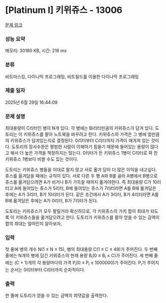 # [Platinum I] 키위쥬스 - 13006 

[문제 링크](https://www.acmicpc.net/problem/13006) 

### 성능 요약

메모리: 30180 KB, 시간: 216 ms

### 분류

비트마스킹, 다이나믹 프로그래밍, 비트필드를 이용한 다이나믹 프로그래밍

### 제출 일자

2025년 6월 29일 16:44:09

### 문제 설명

<p>최대용량이 C리터인 병이 N개 있다. 각 병에는 Bi리터만큼의 키위쥬스가 담겨 있다. 도토리는 이 키위쥬스를 팔아 노트북을 바꾸려고 한다. 키위쥬스의 가격은 그 병에 얼만큼의 키위쥬스가 담겨있는지로 결정된다. 0리터부터 C리터까지 가격이 매겨져 있는 것이다. 도토리의 장사수완은 평범한 사람이 이해하기 힘들기 때문에 들어있는 용량이 많다고 해서 더 높은 가격을 책정하지는 않는다. 0리터가 든 키위쥬스 1병이 C리터로 꽉 찬 키위쥬스 1병보다 비쌀 수도 있는 것이다.</p>

<p>도토리는 키위쥬스 병들을 이대로 팔지 않고 서로 옮겨 담아 더 많은 이익을 내고싶다. 쥬스를 옮겨담을 때에는 규칙이 있다. 서로 다른 두 병 A와 B를 골라 A병에서 B병으로 쥬스를 옮겨담으려면 A가 비거나 B가 가득찰 때까지 옮겨야한다. 즉 최대용량 C가 10리터고 A에 들어있는 쥬스가 5리터, B에 들어있는 쥬스가 7리터라면 A를 B에 옮겨담은 후에는 A가 3리터, B가 10리터가 된다. 같은 조건에서 A가 3리터, B가 4리터라면 A를 B에 옮겨담은 후에는 A가 0리터, B가 7리터가 된다.</p>

<p>도토리는 키위쥬스가 모두 팔릴거라 확신하므로, 각 키위쥬스의 가치 합이 최대가 되도록 이 키위쥬스들을 옮겨담으려고 한다. 도토리가 키위쥬스를 팔아 얻을 수 있는 금액의 합의 최대는 얼마인지 알아보자,</p>

### 입력 

 <p>첫 줄에 병의 개수 N(1 ≤ N ≤ 15), 병의 최대용량 C(1 ≤ C ≤ 49)가 주어진다. 두 번째 줄에는 N개의 병에 담긴 키위쥬스의 현재 용량 B<sub>i</sub>(0 ≤ B<sub>i</sub> ≤ C)가 주어진다. 세 번째 줄에는 (C + 1)개의 각 용량마다의 가격 P<sub>i</sub>(0 ≤ P<sub>i</sub> ≤ 1000000)가 주어진다. P<sub>i</sub>가 주어지는 순서는 0리터부터 C리터까지 순차적이다.</p>

### 출력 

 <p>한 줄에 도토리가 얻을 수 있는 금액의 최댓값을 출력한다.</p>


